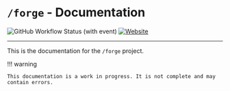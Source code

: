 # `/forge` - Documentation

![GitHub Workflow Status (with event)](https://img.shields.io/github/actions/workflow/status/xavier2p/wiki/documentation.yml?style=for-the-badge&logo=github-actions&label=docs)
[![Website](https://img.shields.io/website?up_message=UP&down_message=DOWN&url=https%3A%2F%2Fxavier2p.github.io%2Fwiki&style=for-the-badge&logo=mdbook)](https://xavier2p.github.io/wiki)
<!-- [![GitHub](https://img.shields.io/github/license/xavier2p/wiki?style=for-the-badge&logo=github&color=yellow)](./about/license.md) -->

---

This is the documentation for the `/forge` project.

!!! warning

    This documentation is a work in progress. It is not complete and may contain errors.
